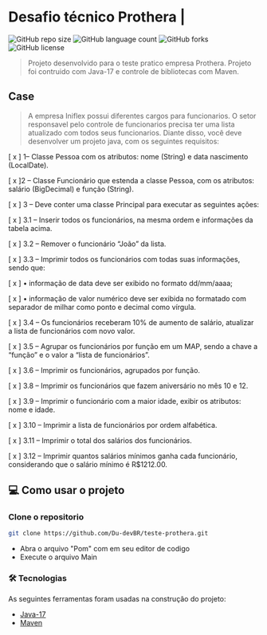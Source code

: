 # Desafio técnico Prothera |

![GitHub repo size](https://img.shields.io/github/repo-size/Du-devBR/teste-prothera)
![GitHub language count](https://img.shields.io/github/languages/count/Du-devBR/teste-prothera)
![GitHub forks](https://img.shields.io/github/forks/Du-devBR/teste-prothera)
![GitHub license](https://img.shields.io/github/license/Du-devBR/teste-prothera)
> Projeto desenvolvido para o teste pratico empresa Prothera.
> Projeto foi contruido com Java-17 e controle de bibliotecas com Maven.

## Case
> A empresa Iniflex possui diferentes cargos para funcionarios. O setor responsavel pelo controle de funcionarios precisa
> ter uma lista atualizado com todos seus funcionarios.
> Diante disso, você deve desenvolver um projeto java, com os seguintes requisitos:

[ x ] 1– Classe Pessoa com os atributos: nome (String) e data nascimento (LocalDate).

[ x ]2 – Classe Funcionário que estenda a classe Pessoa, com os atributos: salário (BigDecimal) e função (String).

[ x ] 3 – Deve conter uma classe Principal para executar as seguintes ações:

[ x ] 3.1 – Inserir todos os funcionários, na mesma ordem e informações da tabela acima.

[ x ] 3.2 – Remover o funcionário “João” da lista.

[ x ] 3.3 – Imprimir todos os funcionários com todas suas informações, sendo que:

[ x ] • informação de data deve ser exibido no formato dd/mm/aaaa;

[ x ] • informação de valor numérico deve ser exibida no formatado com separador de milhar como ponto e decimal como vírgula.

[ x ] 3.4 – Os funcionários receberam 10% de aumento de salário, atualizar a lista de funcionários com novo valor.

[ x ] 3.5 – Agrupar os funcionários por função em um MAP, sendo a chave a “função” e o valor a “lista de funcionários”.

[ x ] 3.6 – Imprimir os funcionários, agrupados por função.

[ x ] 3.8 – Imprimir os funcionários que fazem aniversário no mês 10 e 12.

[ x ] 3.9 – Imprimir o funcionário com a maior idade, exibir os atributos: nome e idade.

[ x ] 3.10 – Imprimir a lista de funcionários por ordem alfabética.

[ x ] 3.11 – Imprimir o total dos salários dos funcionários.

[ x ] 3.12 – Imprimir quantos salários mínimos ganha cada funcionário, considerando que o salário mínimo é R$1212.00.

## 💻 Como usar o projeto

<h3>Clone o repositorio</h3>

```bash
git clone https://github.com/Du-devBR/teste-prothera.git
```

- Abra o arquivo "Pom" com em seu editor de codigo
- Execute o arquivo Main

### 🛠 Tecnologias

As seguintes ferramentas foram usadas na construção do projeto:

- [Java-17](https://docs.oracle.com/en/java/)
- [Maven](https://maven.apache.org/guides/)
